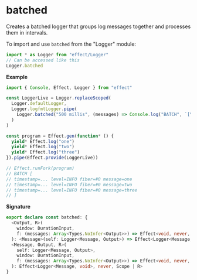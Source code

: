 # batched

Creates a batched logger that groups log messages together and processes them
in intervals.

To import and use `batched` from the "Logger" module:

```ts
import * as Logger from "effect/Logger"
// Can be accessed like this
Logger.batched
```

**Example**

```ts
import { Console, Effect, Logger } from "effect"

const LoggerLive = Logger.replaceScoped(
  Logger.defaultLogger,
  Logger.logfmtLogger.pipe(
    Logger.batched("500 millis", (messages) => Console.log("BATCH", `[\n${messages.join("\n")}\n]`))
  )
)

const program = Effect.gen(function* () {
  yield* Effect.log("one")
  yield* Effect.log("two")
  yield* Effect.log("three")
}).pipe(Effect.provide(LoggerLive))

// Effect.runFork(program)
// BATCH [
// timestamp=... level=INFO fiber=#0 message=one
// timestamp=... level=INFO fiber=#0 message=two
// timestamp=... level=INFO fiber=#0 message=three
// ]
```

**Signature**

```ts
export declare const batched: {
  <Output, R>(
    window: DurationInput,
    f: (messages: Array<Types.NoInfer<Output>>) => Effect<void, never, R>
  ): <Message>(self: Logger<Message, Output>) => Effect<Logger<Message, void>, never, R | Scope>
  <Message, Output, R>(
    self: Logger<Message, Output>,
    window: DurationInput,
    f: (messages: Array<Types.NoInfer<Output>>) => Effect<void, never, R>
  ): Effect<Logger<Message, void>, never, Scope | R>
}
```
